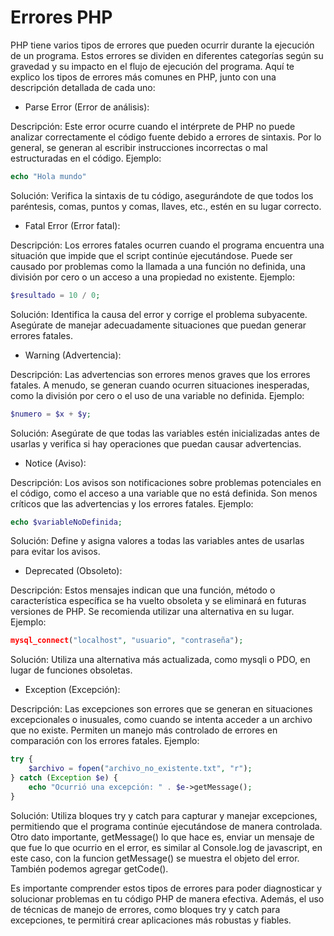 # Errores PHP
PHP tiene varios tipos de errores que pueden ocurrir durante la ejecución de un programa. Estos errores se dividen en diferentes categorías según su gravedad y su impacto en el flujo de ejecución del programa. Aquí te explico los tipos de errores más comunes en PHP, junto con una descripción detallada de cada uno:

+ Parse Error (Error de análisis):

Descripción: Este error ocurre cuando el intérprete de PHP no puede analizar correctamente el código fuente debido a errores de sintaxis. Por lo general, se generan al escribir instrucciones incorrectas o mal estructuradas en el código.
Ejemplo:
``` php
echo "Hola mundo"
```
Solución: Verifica la sintaxis de tu código, asegurándote de que todos los paréntesis, comas, puntos y comas, llaves, etc., estén en su lugar correcto.

+ Fatal Error (Error fatal):

Descripción: Los errores fatales ocurren cuando el programa encuentra una situación que impide que el script continúe ejecutándose. Puede ser causado por problemas como la llamada a una función no definida, una división por cero o un acceso a una propiedad no existente.
Ejemplo:
``` php
$resultado = 10 / 0;
```
Solución: Identifica la causa del error y corrige el problema subyacente. Asegúrate de manejar adecuadamente situaciones que puedan generar errores fatales.

+ Warning (Advertencia):

Descripción: Las advertencias son errores menos graves que los errores fatales. A menudo, se generan cuando ocurren situaciones inesperadas, como la división por cero o el uso de una variable no definida.
Ejemplo:
``` php
$numero = $x + $y;
```
Solución: Asegúrate de que todas las variables estén inicializadas antes de usarlas y verifica si hay operaciones que puedan causar advertencias.

+ Notice (Aviso):

Descripción: Los avisos son notificaciones sobre problemas potenciales en el código, como el acceso a una variable que no está definida. Son menos críticos que las advertencias y los errores fatales.
Ejemplo:
``` php
echo $variableNoDefinida;
```
Solución: Define y asigna valores a todas las variables antes de usarlas para evitar los avisos.

+ Deprecated (Obsoleto):

Descripción: Estos mensajes indican que una función, método o característica específica se ha vuelto obsoleta y se eliminará en futuras versiones de PHP. Se recomienda utilizar una alternativa en su lugar.
Ejemplo:
``` php
mysql_connect("localhost", "usuario", "contraseña");
```
Solución: Utiliza una alternativa más actualizada, como mysqli o PDO, en lugar de funciones obsoletas.

+ Exception (Excepción):

Descripción: Las excepciones son errores que se generan en situaciones excepcionales o inusuales, como cuando se intenta acceder a un archivo que no existe. Permiten un manejo más controlado de errores en comparación con los errores fatales.
Ejemplo:
``` php
try {
    $archivo = fopen("archivo_no_existente.txt", "r");
} catch (Exception $e) {
    echo "Ocurrió una excepción: " . $e->getMessage();
}
```
Solución: Utiliza bloques try y catch para capturar y manejar excepciones, permitiendo que el programa continúe ejecutándose de manera controlada.
Otro dato importante, getMessage() lo que hace es, enviar un mensaje de que fue lo que ocurrio en el error, es similar al Console.log de javascript, en este caso, con la funcion getMessage() se muestra el objeto del error.
También podemos agregar getCode().

Es importante comprender estos tipos de errores para poder diagnosticar y solucionar problemas en tu código PHP de manera efectiva. Además, el uso de técnicas de manejo de errores, como bloques try y catch para excepciones, te permitirá crear aplicaciones más robustas y fiables.